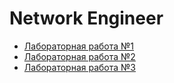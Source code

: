 # Network Engineer

- [Лабораторная работа №1](lab-1/)
- [Лабораторная работа №2](lab-2/)
- [Лабораторная работа №3](lab-3/)
